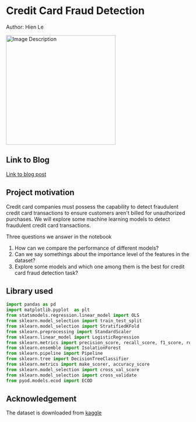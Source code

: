 # Credit Card Fraud Detection # 

Author: Hien Le

<img src="https://securityintelligence.com/wp-content/webp-express/webp-images/doc-root/wp-content/uploads/2016/09/credit-card-fraud-remains-a-risk.jpg.webp" alt="Image Description" style="width: 300px;"/>

## Link to Blog ## 
[Link to blog post](https://medium.com/@khanhhiennt/credit-card-fraud-detection-7bebee9b9adc)

## Project motivation ## 
Credit card companies must possess the capability to detect fraudulent credit card transactions to ensure customers aren't billed for unauthorized purchases. We will explore some machine learning models to detect fraudulent credit card transactions.

Three questions we answer in the notebook
1. How can we compare the performance of different models?
2. Can we say somethings about the importance level of the features in the dataset? 
3. Explore some models and which one among them is the best for credit card fraud detection task? 

## Library used ##

```python
import pandas as pd
import matplotlib.pyplot  as plt
from statsmodels.regression.linear_model import OLS
from sklearn.model_selection import train_test_split
from sklearn.model_selection import StratifiedKFold
from sklearn.preprocessing import StandardScaler
from sklearn.linear_model import LogisticRegression
from sklearn.metrics import precision_score, recall_score, f1_score, roc_auc_score, average_precision_score, roc_curve, precision_recall_curve
from sklearn.ensemble import IsolationForest
from sklearn.pipeline import Pipeline
from sklearn.tree import DecisionTreeClassifier
from sklearn.metrics import make_scorer, accuracy_score
from sklearn.model_selection import cross_val_score
from sklearn.model_selection import cross_validate
from pyod.models.ecod import ECOD
``` 

## Acknowledgement ##

The dataset is downloaded from [kaggle](https://www.kaggle.com/datasets/mlg-ulb/creditcardfraud/data) 
